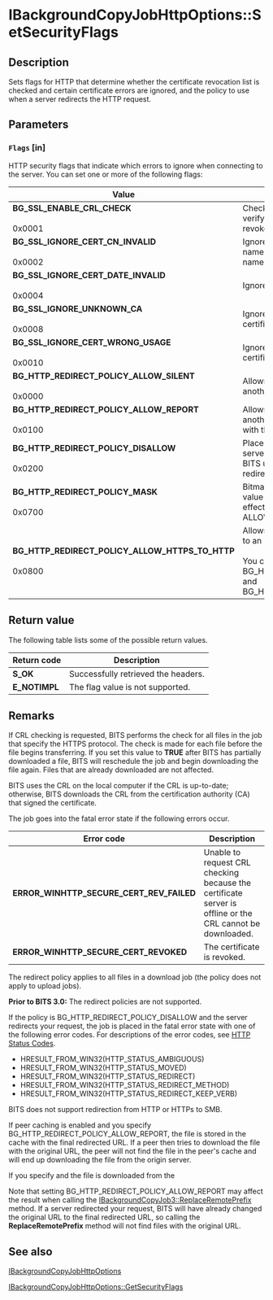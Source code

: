 # IBackgroundCopyJobHttpOptions::SetSecurityFlags

## Description

Sets flags for HTTP that determine whether the certificate revocation list is checked and certain certificate errors are ignored, and the policy to use when a server redirects the HTTP request.

## Parameters

### `Flags` [in]

HTTP security flags that indicate which errors to ignore when connecting to the server. You can set one or more of the following flags:

| Value | Meaning |
| --- | --- |
| **BG_SSL_ENABLE_CRL_CHECK**<br><br>0x0001 | Check the certificate revocation list (CRL) to verify that the server certificate has not been revoked. |
| **BG_SSL_IGNORE_CERT_CN_INVALID**<br><br>0x0002 | Ignores errors caused when the certificate host name of the server does not match the host name in the request. |
| **BG_SSL_IGNORE_CERT_DATE_INVALID**<br><br>0x0004 | Ignores errors caused by an expired certificate. |
| **BG_SSL_IGNORE_UNKNOWN_CA**<br><br>0x0008 | Ignore errors associated with an unknown certification authority (CA). |
| **BG_SSL_IGNORE_CERT_WRONG_USAGE**<br><br>0x0010 | Ignore errors associated with the use of a certificate. |
| **BG_HTTP_REDIRECT_POLICY_ALLOW_SILENT**<br><br>0x0000 | Allows the server to redirect your request to another server. This is the default. |
| **BG_HTTP_REDIRECT_POLICY_ALLOW_REPORT**<br><br>0x0100 | Allows the server to redirect your request to another server. BITS updates the remote name with the final URL. |
| **BG_HTTP_REDIRECT_POLICY_DISALLOW**<br><br>0x0200 | Places the job in the fatal error state when the server redirects your request to another server. BITS updates the remote name with the redirected URL. |
| **BG_HTTP_REDIRECT_POLICY_MASK**<br><br>0x0700 | Bitmask that you can use with the security flag value to determine which redirect policy is in effect. It does not include the flag ALLOW_HTTPS_TO_HTTP. |
| **BG_HTTP_REDIRECT_POLICY_ALLOW_HTTPS_TO_HTTP**<br><br>0x0800 | Allows the server to redirect an HTTPS request to an HTTP URL.<br><br>You can combine this flag with BG_HTTP_REDIRECT_POLICY_ALLOW_SILENT and BG_HTTP_REDIRECT_POLICY_ALLOW_REPORT. |

## Return value

The following table lists some of the possible return values.

| Return code | Description |
| --- | --- |
| ****S_OK**** | Successfully retrieved the headers. |
| ****E_NOTIMPL**** | The flag value is not supported. |

## Remarks

If CRL checking is requested, BITS performs the check for all files in the job that specify the HTTPS protocol. The check is made for each file before the file begins transferring. If you set this value to **TRUE** after BITS has partially downloaded a file, BITS will reschedule the job and begin downloading the file again. Files that are already downloaded are not affected.

BITS uses the CRL on the local computer if the CRL is up-to-date; otherwise, BITS downloads the CRL from the certification authority (CA) that signed the certificate.

The job goes into the fatal error state if the following errors occur.

| Error code | Description |
| --- | --- |
| **ERROR_WINHTTP_SECURE_CERT_REV_FAILED** | Unable to request CRL checking because the certificate server is offline or the CRL cannot be downloaded. |
| **ERROR_WINHTTP_SECURE_CERT_REVOKED** | The certificate is revoked. |

The redirect policy applies to all files in a download job (the policy does not apply to upload jobs).

**Prior to BITS 3.0:** The redirect policies are not supported.

If the policy is BG_HTTP_REDIRECT_POLICY_DISALLOW and the server redirects your request, the job is placed in the fatal error state with one of the following error codes. For descriptions of the error codes, see [HTTP Status Codes](https://learn.microsoft.com/windows/desktop/WinHttp/http-status-codes).

* HRESULT_FROM_WIN32(HTTP_STATUS_AMBIGUOUS)
* HRESULT_FROM_WIN32(HTTP_STATUS_MOVED)
* HRESULT_FROM_WIN32(HTTP_STATUS_REDIRECT)
* HRESULT_FROM_WIN32(HTTP_STATUS_REDIRECT_METHOD)
* HRESULT_FROM_WIN32(HTTP_STATUS_REDIRECT_KEEP_VERB)

BITS does not support redirection from HTTP or HTTPs to SMB.

If peer caching is enabled and you specify BG_HTTP_REDIRECT_POLICY_ALLOW_REPORT, the file is stored in the cache with the final redirected URL. If a peer then tries to download the file with the original URL, the peer will not find the file in the peer's cache and will end up downloading the file from the origin server.

If you specify and the file is downloaded from the

Note that setting BG_HTTP_REDIRECT_POLICY_ALLOW_REPORT may affect the result when calling the [IBackgroundCopyJob3::ReplaceRemotePrefix](https://learn.microsoft.com/windows/desktop/api/bits2_0/nf-bits2_0-ibackgroundcopyjob3-replaceremoteprefix) method. If a server redirected your request, BITS will have already changed the original URL to the final redirected URL, so calling the **ReplaceRemotePrefix** method will not find files with the original URL.

## See also

[IBackgroundCopyJobHttpOptions](https://learn.microsoft.com/windows/desktop/api/bits2_5/nn-bits2_5-ibackgroundcopyjobhttpoptions)

[IBackgroundCopyJobHttpOptions::GetSecurityFlags](https://learn.microsoft.com/windows/desktop/api/bits2_5/nf-bits2_5-ibackgroundcopyjobhttpoptions-getsecurityflags)